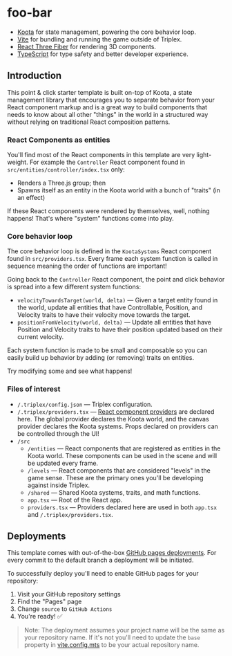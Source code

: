 # foo-bar

- [Koota](https://github.com/pmndrs/koota) for state management, powering the core behavior loop.
- [Vite](https://vitejs.dev/) for bundling and running the game outside of Triplex.
- [React Three Fiber](https://github.com/pmndrs/react-three-fiber) for rendering 3D components.
- [TypeScript](https://www.typescriptlang.org/) for type safety and better developer experience.

## Introduction

This point & click starter template is built on-top of Koota, a state management library that encourages you to separate behavior from your React component markup and is a great way to build components that needs to know about all other "things" in the world in a structured way without relying on traditional React composition patterns.

### React Components as entities

You'll find most of the React components in this template are very light-weight. For example the `Controller` React component found in `src/entities/controller/index.tsx` only:

- Renders a Three.js group; then
- Spawns itself as an entity in the Koota world with a bunch of "traits" (in an effect)

If these React components were rendered by themselves, well, nothing happens! That's where "system" functions come into play.

### Core behavior loop

The core behavior loop is defined in the `KootaSystems` React component found in `src/providers.tsx`. Every frame each system function is called in sequence meaning the order of functions are important!

Going back to the `Controller` React component, the point and click behavior is spread into a few different system functions:

- `velocityTowardsTarget(world, delta)` — Given a target entity found in the world, update all entities that have Controllable, Position, and Velocity traits to have their velocity move towards the target.
- `positionFromVelocity(world, delta)` — Update all entities that have Position and Velocity traits to have their position updated based on their current velocity.

Each system function is made to be small and composable so you can easily build up behavior by adding (or removing) traits on entities.

Try modifying some and see what happens!

### Files of interest

- `/.triplex/config.json` — Triplex configuration.
- `/.triplex/providers.tsx` — [React component providers](/docs/building-your-scene/providers) are declared here. The global provider declares the Koota world, and the canvas provider declares the Koota systems. Props declared on providers can be controlled through the UI!
- `/src`
  - `/entities` — React components that are registered as entities in the Koota world. These components can be used in the scene and will be updated every frame.
  - `/levels` — React components that are considered "levels" in the game sense. These are the primary ones you'll be developing against inside Triplex.
  - `/shared` — Shared Koota systems, traits, and math functions.
  - `app.tsx` — Root of the React app.
  - `providers.tsx` — Providers declared here are used in both `app.tsx `and `/.triplex/providers.tsx`.

## Deployments

This template comes with out-of-the-box [GitHub pages deployments](https://pages.github.com/). For every commit to the default branch a deployment will be initiated.

To successfully deploy you'll need to enable GitHub pages for your repository:

1. Visit your GitHub repository settings
1. Find the "Pages" page
1. Change `source` to `GitHub Actions`
1. You're ready! ✅

> Note: The deployment assumes your project name will be the same as your repository name. If it's not you'll need to update the `base` property in [vite.config.mts](./vite.config.mts) to be your actual repository name.
